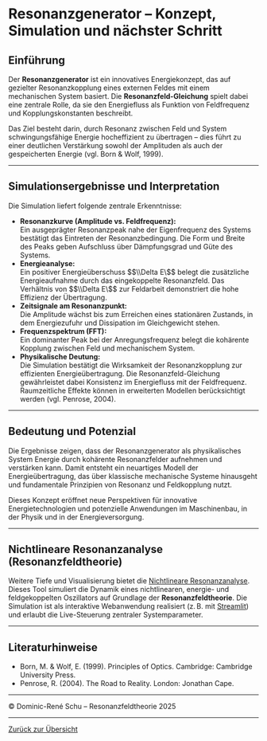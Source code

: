 # Resonanzgenerator – Konzept, Simulation und nächster Schritt

## Einführung

Der **Resonanzgenerator** ist ein innovatives Energiekonzept, das auf gezielter Resonanzkopplung eines externen Feldes mit einem mechanischen System basiert. Die **Resonanzfeld-Gleichung** spielt dabei eine zentrale Rolle, da sie den Energiefluss als Funktion von Feldfrequenz und Kopplungskonstanten beschreibt.

Das Ziel besteht darin, durch Resonanz zwischen Feld und System schwingungsfähige Energie hocheffizient zu übertragen – dies führt zu einer deutlichen Verstärkung sowohl der Amplituden als auch der gespeicherten Energie (vgl. Born & Wolf, 1999).

---

## Simulationsergebnisse und Interpretation

Die Simulation liefert folgende zentrale Erkenntnisse:

- **Resonanzkurve (Amplitude vs. Feldfrequenz):**  
  Ein ausgeprägter Resonanzpeak nahe der Eigenfrequenz des Systems bestätigt das Eintreten der Resonanzbedingung. Die Form und Breite des Peaks geben Aufschluss über Dämpfungsgrad und Güte des Systems.
- **Energieanalyse:**  
  Ein positiver Energieüberschuss $$\\Delta E\$$ belegt die zusätzliche Energieaufnahme durch das eingekoppelte Resonanzfeld. Das Verhältnis von $$\\Delta E\$$ zur Feldarbeit demonstriert die hohe Effizienz der Übertragung.
- **Zeitsignale am Resonanzpunkt:**  
  Die Amplitude wächst bis zum Erreichen eines stationären Zustands, in dem Energiezufuhr und Dissipation im Gleichgewicht stehen.
- **Frequenzspektrum (FFT):**  
  Ein dominanter Peak bei der Anregungsfrequenz belegt die kohärente Kopplung zwischen Feld und mechanischem System.
- **Physikalische Deutung:**  
  Die Simulation bestätigt die Wirksamkeit der Resonanzkopplung zur effizienten Energieübertragung. Die Resonanzfeld-Gleichung gewährleistet dabei Konsistenz im Energiefluss mit der Feldfrequenz. Raumzeitliche Effekte können in erweiterten Modellen berücksichtigt werden (vgl. Penrose, 2004).

---

## Bedeutung und Potenzial

Die Ergebnisse zeigen, dass der Resonanzgenerator als physikalisches System Energie durch kohärente Resonanzfelder aufnehmen und verstärken kann. Damit entsteht ein neuartiges Modell der Energieübertragung, das über klassische mechanische Systeme hinausgeht und fundamentale Prinzipien von Resonanz und Feldkopplung nutzt.

Dieses Konzept eröffnet neue Perspektiven für innovative Energietechnologien und potenzielle Anwendungen im Maschinenbau, in der Physik und in der Energieversorgung.

---

## Nichtlineare Resonanzanalyse (Resonanzfeldtheorie)

Weitere Tiefe und Visualisierung bietet die [Nichtlineare Resonanzanalyse](nichtlineare_resonanzanalyse.md). Dieses Tool simuliert die Dynamik eines nichtlinearen, energie- und feldgekoppelten Oszillators auf Grundlage der **Resonanzfeldtheorie**. Die Simulation ist als interaktive Webanwendung realisiert (z. B. mit [Streamlit](https://streamlit.io)) und erlaubt die Live-Steuerung zentraler Systemparameter.

---

## Literaturhinweise

- Born, M. & Wolf, E. (1999). Principles of Optics. Cambridge: Cambridge University Press.
- Penrose, R. (2004). The Road to Reality. London: Jonathan Cape.

---

© Dominic-René Schu – Resonanzfeldtheorie 2025

---

[Zurück zur Übersicht](../../../README.md)